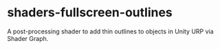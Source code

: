 # shaders-fullscreen-outlines
A post-processing shader to add thin outlines to objects in Unity URP via Shader Graph.
